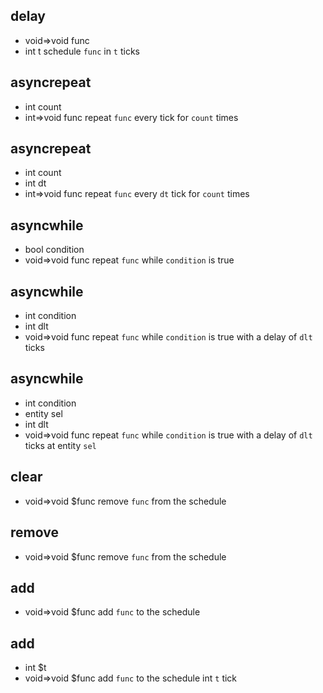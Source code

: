 ## delay
- void=>void func
- int t
schedule `func` in `t` ticks
## asyncrepeat
- int count
- int=>void func
repeat `func` every tick for `count` times
## asyncrepeat
- int count
- int dt
- int=>void func
repeat `func` every `dt` tick for `count` times
## asyncwhile
- bool condition
- void=>void func
repeat `func` while `condition` is true
## asyncwhile
- int condition
- int dlt
- void=>void func
repeat `func` while `condition` is true with a delay of `dlt` ticks
## asyncwhile
- int condition
- entity sel
- int dlt
- void=>void func
repeat `func` while `condition` is true with a delay of `dlt` ticks at entity `sel`
## clear
- void=>void $func
remove `func` from the schedule
## remove
- void=>void $func
remove `func` from the schedule
## add
- void=>void $func
add `func` to the schedule
## add
- int $t
- void=>void $func
add `func` to the schedule int `t` tick
